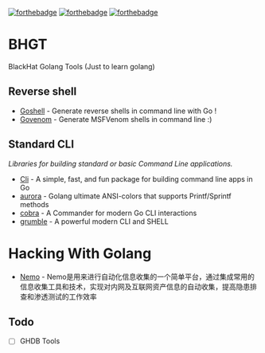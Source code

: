 [![forthebadge](https://forthebadge.com/images/badges/made-with-go.svg)](https://forthebadge.com)   [![forthebadge](https://forthebadge.com/images/badges/ages-18.svg)](https://forthebadge.com)  [![forthebadge](https://forthebadge.com/images/badges/built-with-love.svg)](https://forthebadge.com)
# BHGT
BlackHat Golang Tools  (Just to learn golang)

## Reverse shell
- [Goshell](https://github.com/eze-kiel/goshell) - Generate reverse shells in command line with Go !
- [Govenom](https://github.com/arch3rPro/Govenom) - Generate MSFVenom shells in command line :)

## Standard CLI
*Libraries for building standard or basic Command Line applications.*

- [Cli](https://github.com/urfave/cli) - A simple, fast, and fun package for building command line apps in Go
- [aurora](https://github.com/logrusorgru/aurora) - Golang ultimate ANSI-colors that supports Printf/Sprintf methods
- [cobra](https://github.com/spf13/cobra) - A Commander for modern Go CLI interactions
- [grumble](https://github.com/desertbit/grumble) - A powerful modern CLI and SHELL

# Hacking With Golang

- [Nemo](https://github.com/hanc00l/nemo_go) - Nemo是用来进行自动化信息收集的一个简单平台，通过集成常用的信息收集工具和技术，实现对内网及互联网资产信息的自动收集，提高隐患排查和渗透测试的工作效率

## Todo
*   [ ] GHDB Tools
